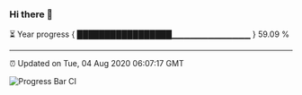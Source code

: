 ### Hi there 👋

⏳ Year progress { █████████████████▁▁▁▁▁▁▁▁▁▁▁▁▁ } 59.09 %

---

⏰ Updated on Tue, 04 Aug 2020 06:07:17 GMT

![Progress Bar CI](https://github.com/liununu/liununu/workflows/Progress%20Bar%20CI/badge.svg)
